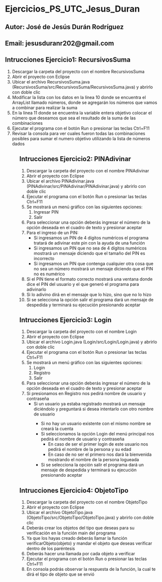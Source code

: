 # Ejercicios_PS_UTC_Jesus_Duran
<h2>Autor: José de Jesús Durán Rodríguez</h2>
<h2>Email: jesusduranr202@gmail.com</h2>

<h2>Intrucciones Ejercicio1: RecursivosSuma</h2>
	<ol>
		<li>Descargar la carpeta del proyecto con el nombre RecursivosSuma</li>
		<li>Abrir el proyecto con Eclipse</li>
		<li>Ubicar el archivo RecursivosSuma.java (RecursivosSuma/src/RecursivosSuma/RecursivosSuma.java) y abrirlo con doble clic</li>
		<li>Modificar la lista con los datos en la línea 10 donde se encuentra el ArrayList llamado números, donde se agregarán los números que vamos a combinar para realizar la suma</li>
		<li>En la línea 11 donde se encuentra la variable entera objetivo colocar el número que deseamos que sea el resultado de la suma de las combinaciones</li>
		<li>Ejecutar el programa con el botón Run o presionar las teclas Ctrl+F11</li>
		<li>Revisar la consola para ver cuales fueron todas las combinaciones posibles para sumar el numero objetivo utilizando la lista de números dados</li>
	<ol>
<h2>Intrucciones Ejercicio2: PINAdivinar</h2>
	<ol>
		<li>Descargar la carpeta del proyecto con el nombre PINAdivinar</li>
		<li>Abrir el proyecto con Eclipse</li>
		<li>Ubicar el archivo PINAdivinar.java (PINAdivinar/src/PINAdivinar/PINAdivinar.java) y abrirlo con doble clic</li>
		<li>Ejecutar el programa con el botón Run o presionar las teclas Ctrl+F11</li>
		<li>Se mostrará un menú gráfico con las siguientes opciones:
			<ol>
				<li>Ingresar PIN</li>
				<li>Salir</li>
			</ol>
		</li>
		<li>Para seleccionar una opción deberás ingresar el número de la opción deseada en el cuadro de texto y presionar aceptar</li>
		<li>Para el ingreso de un PIN:
			<ul>
				<li>Si ingresamos un PIN de 4 dígitos numéricos el programa tratará de adivinar este pin con la ayuda de una función</li>
				<li>Si ingresamos un PIN que no sea de 4 dígitos numéricos mostrará un mensaje diciendo que el tamaño del PIN es incorrecto</li>
				<li>Si ingresamos un PIN que contenga cualquier otra cosa que no sea un número mostrará un mensaje diciendo que el PIN no es numérico</li>
			</ul>
		</li>
		<li>Si el PIN tiene el formato correcto mostrará una ventana donde dice el PIN del usuario y el que generó el programa para adivinarlo</li>
		<li>Si lo adivino dirá en el mensaje que lo hizo, sino que no lo hizo</li>
		<li>Si se selecciona la opción salir el programa dará un mensaje de despedida y terminará su ejecución presionando aceptar</li>
	</ol>
<h2>Intrucciones Ejercicio3: Login</h2>
	<ol>
		<li>Descargar la carpeta del proyecto con el nombre Login</li>
		<li>Abrir el proyecto con Eclipse</li>
		<li>Ubicar el archivo Login.java (Login/src/Login/Login.java) y abrirlo con doble clic</li>
		<li>Ejecutar el programa con el botón Run o presionar las teclas Ctrl+F11</li>
		<li>Se mostrará un menú gráfico con las siguientes opciones:
			<ol>
				<li>Login</li>
				<li>Registro</li>
				<li>Salir</li>
			</ol>
		</li>
		<li>Para seleccionar una opción deberás ingresar el número de la opción deseada en el cuadro de texto y presionar aceptar</li>
		<li>Si presionamos en Registro nos pedirá nombre de usuario y contraseña
			<ul>
				<li>Si un usuario ya estaba registrado mostrará un mensaje diciéndolo y preguntará si desea intentarlo con otro nombre de usuario</li>
			<ul>
		</li>
		<li>Si no hay un usuario existente con el mismo nombre se creará la cuenta</li>
		<li>Si seleccionamos la opción Login del menú principal nos pedirá el nombre de usuario y contraseña
			<ul>
				<li>En caso de ser el primer login de este usuario nos pedirá el nombre de la persona y su edad</li>
				<li>En caso de no ser el primero nos dará la bienvenida mostrando el nombre de la persona logueada</li>
			</ul>
		</li>
		<li>Si se selecciona la opción salir el programa dará un mensaje de despedida y terminará su ejecución presionando aceptar</li>
	</ol>
<h2>Intrucciones Ejercicio4: ObjetoTipo</h2>
	<ol>
		<li>Descargar la carpeta del proyecto con el nombre ObjetoTipo</li>
		<li>Abrir el proyecto con Eclipse</li>
		<li>Ubicar el archivo ObjetoTipo.java (ObjetoTipo/src/ObjetoTipo/ObjetoTipo.java) y abrirlo con doble clic</li>
		<li>Deberás crear los objetos del tipo que deseas para su verificación en la función main del programa</li>
		<li>Ya que los hayas creado deberás llamar la función verificarObjeto(objeto) y mandar el objeto que deseas verificar dentro de los paréntesis</li>
		<li>Deberás hacer una llamada por cada objeto a verificar</li>
		<li>Ejecutar el programa con el botón Run o presionar las teclas Ctrl+F11</li>
		<li>En consola podrás observar la respuesta de la función, la cual te dirá el tipo de objeto que se envió</li>
	</ol>